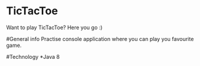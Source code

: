 # TicTacToe
Want to play TicTacToe? Here you go :)

#General info
Practise console application where you can play you favourite game.

#Technology
*Java 8

